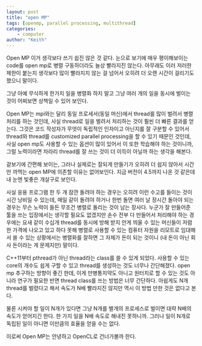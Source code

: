 ```yaml
---
layout: post
title: "open MP"
tags: [openmp, parallel processing, multithread]
categories:
    - computer
author: "Keith"
---
```


Open MP 이거 생각보다 쓰기 쉽진 않은 것 같다. 눈으로 보기에 매우 평이해보이는 code를 open mp로 병렬 구동하더라도 늘상 빨라지진 않는다. 아무래도 이러 저러한 제한이 붙는지 생각보다 많이 빨라지지 않는 걸 넘어서 오히려 더 오랜 시간이 걸리기도 했으니 말이다. 

그냥 아예 무식하게 한가지 일을 병렬화 하지 말고 그냥 여러 개의 일을 동시에 벌이는 것이 어찌보면 상책일 수 있어 보인다. 

Open MP는 mpi와는 달리 동일 프로세서(동일 머신)에서 thread를 많이 벌려서 병렬처리를 하는 것인데, 사실 thread로 일을 벌려서 처리하는 것이 훨씬 더 빠른 결과를 얻는다. 그것은 코드 작성자가 무엇이 독립적인 인자이고 아닌지를 잘 구분할 수 있어서 thread와 thread를 customized parallel processing을 할 수 있기 때문인 것인데, 사실 open mp도 사용할 수 있는 옵션이 많이 있어서 이 또한 학습해야 하는 것이니까, 그럴 노력이라면 차라리 thread를 잘 쓰는 것이 더 이득이 아닐까 하는 생각을 해본다.

겉보기에 간편해 보이는, 그러나 실제로는 잘되게 만들기가 오히려 더 쉽지 않아서 시간만 까먹는 open MP에 의존할 이유는 없어보인다. 지금 버전이 4.5까지 나온 것 같은데 내 눈엔 빛좋은 개살구로 보인다.

사실 응용 프로그램 한 두 개 잠깐 돌려야 하는 경우는 오히려 이런 수고를 들이는 것이 시간 낭비일 수 있는데, 매일 같이 돌려야 하거나 한번 돌면 여러 날 장시간 돌아야 되는 경우는 무슨 노력이 들든 무조건 병렬로 돌리는 것이 남는 장사다. 누군가 잘 만들어준 툴을 쓰는 입장에서는 생각할 필요도 없겠지만 손수 전부 다 만들어서 처리해야 하는 경우에는 요새 같이 수십개 thread를 동시에 방해 받지 안게 띄울 수 있는 머신들이 저렴한 가격에 나오고 있고 하다 못해 병렬로 사용할 수 있는 컴퓨터 자원을 리모트로 임대해서 쓸 수 있는 상황에서는 병렬화를 잘하면 그 자체가 돈이 되는 것이니 (내 돈이 아닌 회사 돈이라는 게 문제지만) 말이다.

C++11부터 pthread가 아닌 thread라는 class를 쓸 수 있게 되었다. 사용할 수 있는 core의 개수도 쉽게 구할 수 있고 thread를 생성하는 것도 너무나 간단해졌다. open mp 추구하는 방향이 좋긴 한데, 이게 만병통치약도 아니고 원터치로 할 수 있는 것도 아니라 연구가 필요한 반면 thread class를 쓰는 방법은 너무 간단하다. 아쉽게도 N개 thread를 벌렸다고 해서 속도가 N배 빨라지진 않지만 역시 이 방법 만한 것은 없다고 본다. 

물론 시켜야 할 일이 N개가 있다면 그냥 N개를 별개의 프로세스로 벌이면 대략 N배의 속도가 얻어지긴 한다. 한 가지 일을 N배 속도로 해내진 못하니까. 그러나 일이 N개로 독립된 일이 아니면 이만큼의 효율을 얻을 수는 없다. 

이로써 Open MP는 안녕하고 OpenCL로 건너가볼까 한다. 